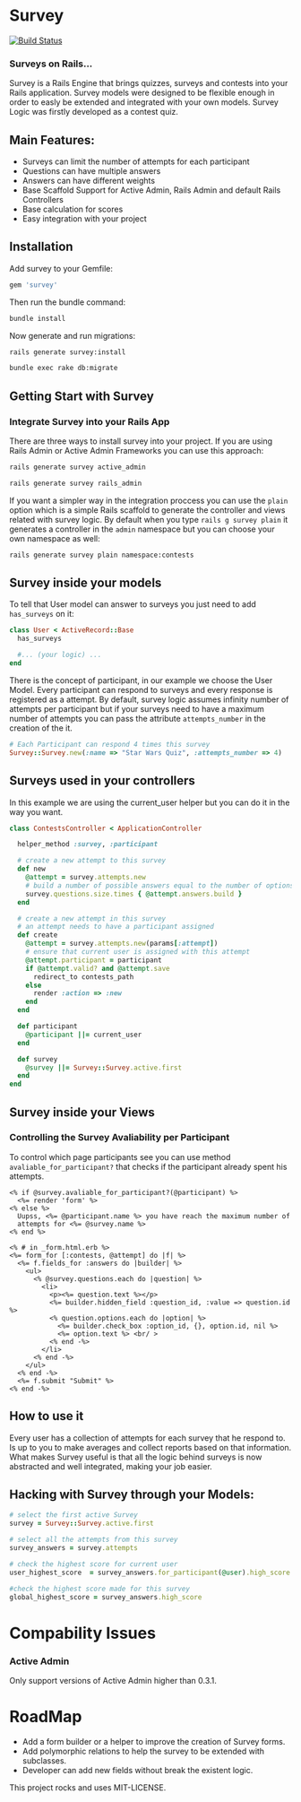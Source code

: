# Survey

[![Build Status](https://travis-ci.org/runtimerevolution/survey.png?branch=master)](https://travis-ci.org/runtimerevolution/survey)

### Surveys on Rails...

Survey is a Rails Engine that brings quizzes, surveys and contests into your Rails
application. Survey models were designed to be flexible enough in order to easly be extended and
integrated with your own models. Survey Logic was firstly developed as a contest quiz.

## Main Features:
 - Surveys can limit the number of attempts for each participant
 - Questions can have multiple answers
 - Answers can have different weights
 - Base Scaffold Support for Active Admin, Rails Admin and default Rails Controllers
 - Base calculation for scores
 - Easy integration with your project

## Installation

Add survey to your Gemfile:
```ruby
gem 'survey'
```
Then run the bundle command:
```sh
bundle install
```
Now generate and run migrations:
```sh
rails generate survey:install

bundle exec rake db:migrate
```

## Getting Start with Survey

### Integrate Survey into your Rails App
There are three ways to install survey into your project.
If you are using Rails Admin or Active Admin Frameworks you can use this approach:
```sh
rails generate survey active_admin

rails generate survey rails_admin
```
If you want a simpler way in the integration proccess you can use the `plain` option which is a simple Rails scaffold to generate the controller and views related with survey logic.
By default when you type `rails g survey plain` it generates a controller in the `admin` namespace but you can choose your own namespace as well:
```sh
rails generate survey plain namespace:contests
```

## Survey inside your models
To tell that User model can answer to surveys you just need to add `has_surveys` on it:
```ruby
class User < ActiveRecord::Base
  has_surveys

  #... (your logic) ...
end
```
There is the concept of participant, in our example we choose the User Model.
Every participant can respond to surveys and every response is registered as a attempt.
By default, survey logic assumes infinity number of attempts per participant
but if your surveys need to have a maximum number of attempts
you can pass the attribute `attempts_number` in the creation of the it.
```ruby
# Each Participant can respond 4 times this survey
Survey::Survey.new(:name => "Star Wars Quiz", :attempts_number => 4)
```
## Surveys used in your controllers
In this example we are using the current_user helper
but you can do it in the way you want.

```ruby
class ContestsController < ApplicationController

  helper_method :survey, :participant

  # create a new attempt to this survey
  def new
    @attempt = survey.attempts.new
    # build a number of possible answers equal to the number of options
    survey.questions.size.times { @attempt.answers.build }
  end

  # create a new attempt in this survey
  # an attempt needs to have a participant assigned
  def create
    @attempt = survey.attempts.new(params[:attempt])
    # ensure that current user is assigned with this attempt
    @attempt.participant = participant
    if @attempt.valid? and @attempt.save
      redirect_to contests_path
    else
      render :action => :new
    end
  end

  def participant
    @participant ||= current_user
  end

  def survey
    @survey ||= Survey::Survey.active.first
  end
end
```

## Survey inside your Views

### Controlling the Survey Avaliability per Participant
To control which page participants see you can use method `avaliable_for_participant?`
that checks if the participant already spent his attempts.
```erb
<% if @survey.avaliable_for_participant?(@participant) %>
  <%= render 'form' %>
<% else %>
  Uupss, <%= @participant.name %> you have reach the maximum number of
  attempts for <%= @survey.name %>
<% end %>

<% # in _form.html.erb %>
<%= form_for [:contests, @attempt] do |f| %>
  <%= f.fields_for :answers do |builder| %>
    <ul>
      <% @survey.questions.each do |question| %>
        <li>
          <p><%= question.text %></p>
          <%= builder.hidden_field :question_id, :value => question.id %>
          <% question.options.each do |option| %>
            <%= builder.check_box :option_id, {}, option.id, nil %>
            <%= option.text %> <br/ >
          <% end -%>
        </li>
      <% end -%>
    </ul>
  <% end -%>
  <%= f.submit "Submit" %>
<% end -%>
```
## How to use it
Every user has a collection of attempts for each survey that he respond to. Is up to you to
make averages and collect reports based on that information.
What makes Survey useful is that all the logic behind surveys is now abstracted and well integrated,
making your job easier.

## Hacking with Survey through your Models:

```ruby
# select the first active Survey
survey = Survey::Survey.active.first

# select all the attempts from this survey
survey_answers = survey.attempts

# check the highest score for current user
user_highest_score  = survey_answers.for_participant(@user).high_score

#check the highest score made for this survey
global_highest_score = survey_answers.high_score
```
# Compability Issues
### Active Admin
Only support versions of Active Admin higher than 0.3.1.

# RoadMap

- Add a form builder or a helper to improve the creation of Survey forms.
- Add polymorphic relations to help the survey to be extended with subclasses.
- Developer can add new fields without break the existent logic.

This project rocks and uses MIT-LICENSE.
